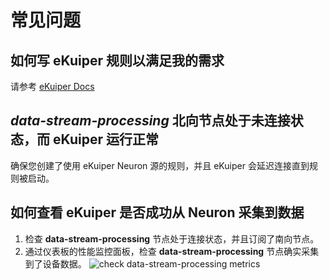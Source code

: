 # 常见问题

## 如何写 eKuiper 规则以满足我的需求

请参考 [eKuiper Docs](https://ekuiper.org/docs/en/latest)

## *data-stream-processing* 北向节点处于未连接状态，而 eKuiper 运行正常

确保您创建了使用 eKuiper Neuron 源的规则，并且 eKuiper 会延迟连接直到规则被启动。

## 如何查看 eKuiper 是否成功从 Neuron 采集到数据

1. 检查 **data-stream-processing** 节点处于连接状态，并且订阅了南向节点。
2. 通过仪表板的性能监控面板，检查 **data-stream-processing** 节点确实采集到了设备数据。
   ![check data-stream-processing metrics](./assets/ekuiper_metrics.gif)
